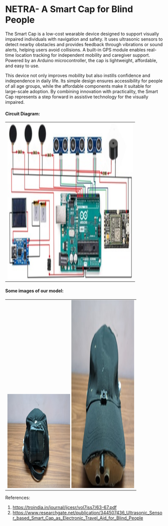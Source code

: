 # NETRA- A Smart Cap for Blind People
The Smart Cap is a low-cost wearable device designed to support visually impaired individuals with navigation and safety. It uses ultrasonic sensors to detect nearby obstacles and provides feedback through vibrations or sound alerts, helping users avoid collisions. A built-in GPS module enables real-time location tracking for independent mobility and caregiver support. Powered by an Arduino microcontroller, the cap is lightweight, affordable, and easy to use.

This device not only improves mobility but also instills confidence and independence in daily life. Its simple design ensures accessibility for people of all age groups, while the affordable components make it suitable for large-scale adoption. By combining innovation with practicality, the Smart Cap represents a step forward in assistive technology for the visually impaired.
<h4>Circuit Diagram:</h4>
<table>
  <tr>
    <td>
        <img src="pic3.jpg" alt="" width="400" height="500">
    </td>
  </tr>
</table>

<h4>Some images of our model:</h4>
<table>
  <tr>
    <td>
        <img src="pic1.jpg" alt="" width="200" height="300">
        <img src="pic2.jpg" alt="" width="200" height="600">
    </td>
  </tr>
</table>

References: 
1. https://troindia.in/journal/ijcesr/vol7iss7/63-67.pdf
2. https://www.researchgate.net/publication/344507436_Ultrasonic_Sensor_based_Smart_Cap_as_Electronic_Travel_Aid_for_Blind_People



